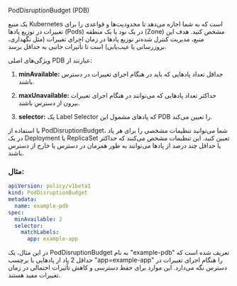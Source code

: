 PodDisruptionBudget (PDB)

یک منبع Kubernetes است که به شما اجازه می‌دهد تا محدودیت‌ها و قواعدی را برای تغییرات در توزیع پادها (Pods) در یک نود یا یک منطقه (Zone) مشخص کنید. هدف این منبع، مدیریت کنترل شده‌تر توزیع پادها در زمان اجرای تغییرات (مثل نگهداری، بروزرسانی یا عیب‌یابی) است تا تأثیرات جانبی به حداقل برسد.

ویژگی‌های اصلی PDB عبارتند از:

1. **minAvailable:** حداقل تعداد پادهایی که باید در هنگام اجرای تغییرات در دسترس باشند.

2. **maxUnavailable:** حداکثر تعداد پادهایی که می‌توانند در هنگام اجرای تغییرات بیرون از دسترس باشند.

3. **selector:** یک Label Selector که پادهای مشمول این PDB را تعیین می‌کند.

با استفاده از PodDisruptionBudget، شما می‌توانید تنظیمات مشخصی را برای هر پاد در یک Deployment یا ReplicaSet تعیین کنید. این تنظیمات مشخص می‌کنند که حداکثر یا حداقل چند درصد از پادها می‌توانند به طور همزمان در دسترس یا خارج از دسترس باشند.

### مثال:
```yaml
apiVersion: policy/v1beta1
kind: PodDisruptionBudget
metadata:
  name: example-pdb
spec:
  minAvailable: 2
  selector:
    matchLabels:
      app: example-app
```

در این مثال، یک PodDisruptionBudget به نام "example-pdb" تعریف شده است که حداقل 2 پاد از پادهایی با برچسب "app=example-app" را هنگام اجرای تغییرات در دسترس نگه می‌دارد. این موارد برای حفظ دسترسی و کاهش تأثیرات احتمالی در زمان تغییرات مفید هستند.
